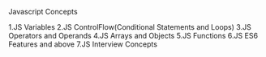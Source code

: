 Javascript Concepts

1.JS Variables
2.JS ControlFlow(Conditional Statements and Loops)
3.JS Operators and Operands
4.JS Arrays and Objects
5.JS Functions
6.JS ES6 Features and above
7.JS Interview Concepts

